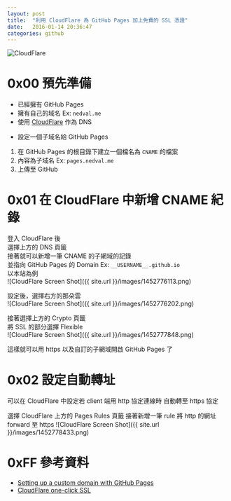 ```yaml
---
layout: post
title:  "利用 CloudFlare 為 GitHub Pages 加上免費的 SSL 憑證"
date:   2016-01-14 20:36:47
categories: github
---
```


![CloudFlare](https://www.cloudflare.com/logo/logo-guideline-illustrations_background-white.png)

# 0x00 預先準備 #
- 已經擁有 GitHub Pages
- 擁有自己的域名 Ex: `nedval.me`
- 使用 [CloudFlare](https://www.cloudflare.com) 作為 DNS
+ 設定一個子域名給 GitHub Pages
1. 在 GitHub Pages 的根目錄下建立一個檔名為 `CNAME` 的檔案
2. 內容為子域名 Ex: `pages.nedval.me`
3. 上傳至 GitHub  

# 0x01 在 CloudFlare 中新增 CNAME 紀錄 #  
登入 CloudFlare 後  
選擇上方的 DNS 頁籤  
接著就可以新增一筆 CNAME 的子網域的記錄  
並指向 GitHub Pages 的 Domain Ex: `__USERNAME__.github.io`  
以本站為例  
![CloudFlare Screen Shot]({{ site.url }}/images/1452776113.png)

設定後，選擇右方的那朵雲  
![CloudFlare Screen Shot]({{ site.url }}/images/1452776202.png)

接著選擇上方的 Crypto 頁籤  
將 SSL 的部分選擇 Flexible  
![CloudFlare Screen Shot]({{ site.url }}/images/1452777848.png)

這樣就可以用 https 以及自訂的子網域開啟 GitHub Pages 了  

# 0x02 設定自動轉址 #
可以在 CloudFlare 中設定若 client 端用 http 協定連線時
自動轉至 https 協定

選擇 CloudFlare 上方的 Pages Rules 頁籤
接著新增一筆 rule 將 http 的網址 forward 至 https
![CloudFlare Screen Shot]({{ site.url }}/images/1452778433.png)

# 0xFF 參考資料 #
- [Setting up a custom domain with GitHub Pages](https://help.github.com/articles/setting-up-a-custom-domain-with-github-pages/)
- [CloudFlare one-click SSL](https://www.cloudflare.com/ssl/)
